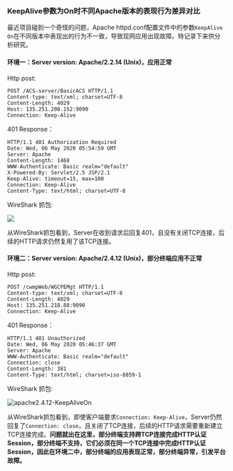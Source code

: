 ### KeepAlive参数为On时不同Apache版本的表现行为差异对比



最近项目碰到一个奇怪的问题，Apache httpd.conf配置文件中的参数`KeepAlive On`在不同版本中表现出的行为不一致，导致现网应用出现故障。特记录下来供分析研究。



#### 环境一：Server version: Apache/2.2.14 (Unix)，应用正常 ####

Http post:

```http
POST /ACS-server/BasicACS HTTP/1.1
Content-type: text/xml; charset=UTF-8
Content-Length: 4029
Host: 135.251.208.152:9090
Connection: Keep-Alive
```

401 Response：

```http
HTTP/1.1 401 Authorization Required
Date: Wed, 06 May 2020 05:54:59 GMT
Server: Apache
Content-Length: 1468
WWW-Authenticate: Basic realm="default"
X-Powered-By: Servlet/2.5 JSP/2.1
Keep-Alive: timeout=15, max=100
Connection: Keep-Alive
Content-Type: text/html; charset=UTF-8
```

WireShark 抓包:

![](https://bbhhhh.github.io/img/apache2.2.14-KeepAliveOn.png)

从WireShark抓包看到，Server在收到请求后回复401，且没有关闭TCP连接，后续的HTTP请求仍然复用了该TCP连接。



#### 环境二：Server version: Apache/2.4.12 (Unix)，部分终端应用不正常 ####

Http post:

```http
POST /cwmpWeb/WGCPEMgt HTTP/1.1
Content-type: text/xml; charset=UTF-8
Content-Length: 4029
Host: 135.251.218.88:9090
Connection: Keep-Alive
```

401 Response：

```http
HTTP/1.1 401 Unauthorized
Date: Wed, 06 May 2020 05:46:37 GMT
Server: Apache
WWW-Authenticate: Basic realm="default"
Connection: close
Content-Length: 381
Content-Type: text/html; charset=iso-8859-1
```

WireShark 抓包:

![apache2.4.12-KeepAliveOn](https://bbhhhh.github.io/img/apache2.4.12-KeepAliveOn.png)

从WireShark抓包看到，即使客户端要求`Connection: Keep-Alive`，Server仍然回复了`Connection: close`，且关闭了TCP连接，后续的HTTP请求需要重新建立TCP连接完成。**问题就出在这里，部分终端支持跨TCP连接完成HTTP认证Session，部分终端不支持，它们必须在同一个TCP连接中完成HTTP认证Session，因此在环境二中，部分终端的应用表现正常，部分终端异常，引发平台故障。**